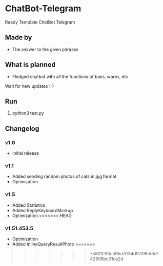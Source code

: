 # ChatBot-Telegram
 Ready Template ChatBot Telegram
## Made by
- The answer to the given phrases

## What is planned
- Fledged chatbot with all the functions of bans, warns, etc

Wait for new updates :-)
## Run
1. python3 test.py


## Changelog
### v1.0
- Initial release
### v1.1
- Added sending random photos of cats in jpg format
- Optimization
### v1.5
- Added Statistics
- Added ReplyKeyboardMarkup
- Optimization
<<<<<<< HEAD
### v1.51.453.5
- Optimization
- Added InlineQueryResultPhoto
=======
>>>>>>> 75801033cd95d7034d9739b53d142908bc01ca2d
